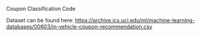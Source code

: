 Coupon Classification Code

Dataset can be found here:
https://archive.ics.uci.edu/ml/machine-learning-databases/00603/in-vehicle-coupon-recommendation.csv
